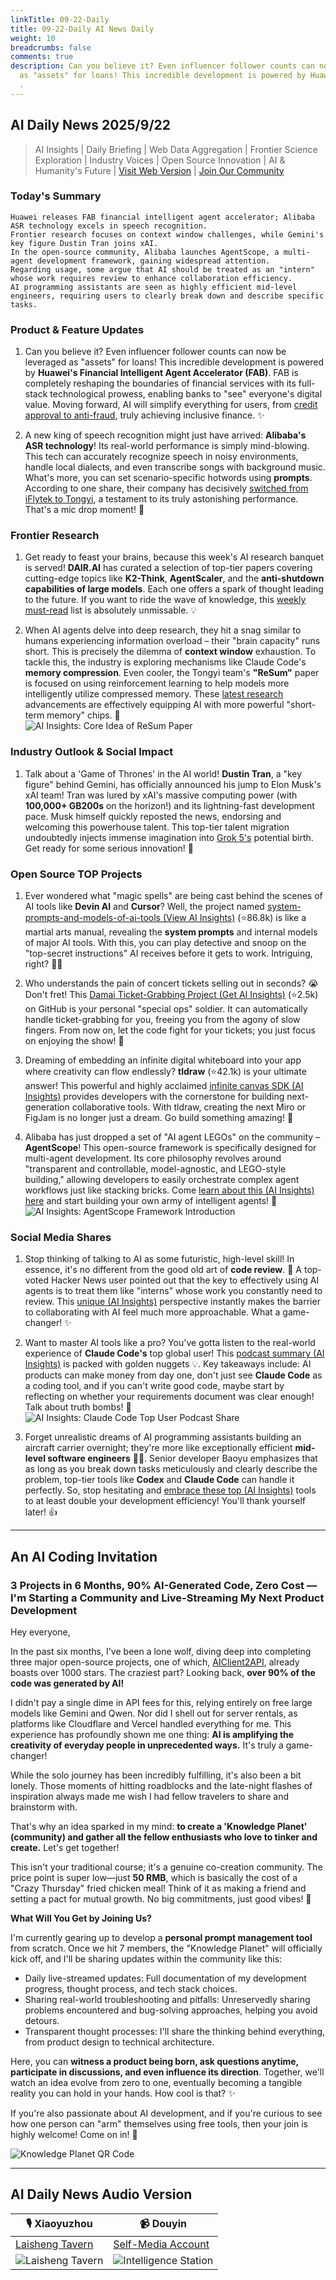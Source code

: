 ```yaml
---
linkTitle: 09-22-Daily
title: 09-22-Daily AI News Daily
weight: 10
breadcrumbs: false
comments: true
description: Can you believe it? Even influencer follower counts can now be leveraged
  as "assets" for loans! This incredible development is powered by Huawei's Financial
  .
---
```

## AI Daily News 2025/9/22

> AI Insights | Daily Briefing | Web Data Aggregation | Frontier Science Exploration | Industry Voices | Open Source Innovation | AI & Humanity's Future | [Visit Web Version](https://ai.hubtoday.app/) | [Join Our Community](https://raw.githubusercontent.com/justlovemaki/CloudFlare-AI-Insight-Daily/main/docs/images/wechat.png)

### **Today's Summary**

```
Huawei releases FAB financial intelligent agent accelerator; Alibaba ASR technology excels in speech recognition.
Frontier research focuses on context window challenges, while Gemini's key figure Dustin Tran joins xAI.
In the open-source community, Alibaba launches AgentScope, a multi-agent development framework, gaining widespread attention.
Regarding usage, some argue that AI should be treated as an "intern" whose work requires review to enhance collaboration efficiency.
AI programming assistants are seen as highly efficient mid-level engineers, requiring users to clearly break down and describe specific tasks.
```

### Product & Feature Updates
1.  Can you believe it? Even influencer follower counts can now be leveraged as "assets" for loans! This incredible development is powered by **Huawei's Financial Intelligent Agent Accelerator (FAB)**. FAB is completely reshaping the boundaries of financial services with its full-stack technological prowess, enabling banks to "see" everyone's digital value. Moving forward, AI will simplify everything for users, from [credit approval to anti-fraud](https://mp.weixin.qq.com/s?__biz=MzI3MTA0MTk1MA==&mid=2652629446&idx=1&sn=8959424d595c6ea52ea85c8241b4453a), truly achieving inclusive finance. ✨

2.  A new king of speech recognition might just have arrived: **Alibaba's ASR technology**! Its real-world performance is simply mind-blowing. This tech can accurately recognize speech in noisy environments, handle local dialects, and even transcribe songs with background music. What's more, you can set scenario-specific hotwords using **prompts**. According to one share, their company has decisively [switched from iFlytek to Tongyi](https://m.okjike.com/originalPosts/68cfaebb1ed9b53c789f2582), a testament to its truly astonishing performance. That's a mic drop moment! 🎤

### Frontier Research
1.  Get ready to feast your brains, because this week's AI research banquet is served! **DAIR.AI** has curated a selection of top-tier papers covering cutting-edge topics like **K2-Think**, **AgentScaler**, and the **anti-shutdown capabilities of large models**. Each one offers a spark of thought leading to the future. If you want to ride the wave of knowledge, this [weekly must-read](https://x.com/omarsar0/status/1969782502064857500) list is absolutely unmissable. 💡

2.  When AI agents delve into deep research, they hit a snag similar to humans experiencing information overload – their "brain capacity" runs short. This is precisely the dilemma of **context window** exhaustion. To tackle this, the industry is exploring mechanisms like Claude Code's **memory compression**. Even cooler, the Tongyi team's **"ReSum"** paper is focused on using reinforcement learning to help models more intelligently utilize compressed memory. These [latest research](https://x.com/dotey/status/1969435229459828973) advancements are effectively equipping AI with more powerful "short-term memory" chips. 🧠
<br/>![AI Insights: Core Idea of ReSum Paper](https://source.hubtoday.app/images/2025/09/news_01k5phr3r0e019x4yn3th42vjj.avif)

### Industry Outlook & Social Impact
1.  Talk about a 'Game of Thrones' in the AI world! **Dustin Tran**, a "key figure" behind Gemini, has officially announced his jump to Elon Musk's xAI team! Tran was lured by xAI's massive computing power (with **100,000+ GB200s** on the horizon!) and its lightning-fast development pace. Musk himself quickly reposted the news, endorsing and welcoming this powerhouse talent. This top-tier talent migration undoubtedly injects immense imagination into [Grok 5's](https://mp.weixin.qq.com/s?__biz=MzI3MTA0MTk1MA==&mid=2652629446&idx=2&sn=8e350fb83d12df534879e00c9b7e3a66) potential birth. Get ready for some serious innovation! 🚀

### Open Source TOP Projects
1.  Ever wondered what "magic spells" are being cast behind the scenes of AI tools like **Devin AI** and **Cursor**? Well, the project named [system-prompts-and-models-of-ai-tools (View AI Insights)](https://github.com/x1xhlol/system-prompts-and-models-of-ai-tools) (⭐86.8k) is like a martial arts manual, revealing the **system prompts** and internal models of major AI tools. With this, you can play detective and snoop on the "top-secret instructions" AI receives before it gets to work. Intriguing, right? 🕵️‍♀️

2.  Who understands the pain of concert tickets selling out in seconds? 😭 Don't fret! This [Damai Ticket-Grabbing Project (Get AI Insights)](https://github.com/WECENG/ticket-purchase) (⭐2.5k) on GitHub is your personal "special ops" soldier. It can automatically handle ticket-grabbing for you, freeing you from the agony of slow fingers. From now on, let the code fight for your tickets; you just focus on enjoying the show! 🎉

3.  Dreaming of embedding an infinite digital whiteboard into your app where creativity can flow endlessly? **tldraw** (⭐42.1k) is your ultimate answer! This powerful and highly acclaimed [infinite canvas SDK (AI Insights)](https://github.com/tldraw/tldraw) provides developers with the cornerstone for building next-generation collaborative tools. With tldraw, creating the next Miro or FigJam is no longer just a dream. Go build something amazing! 🚀

4.  Alibaba has just dropped a set of "AI agent LEGOs" on the community – **AgentScope**! This open-source framework is specifically designed for multi-agent development. Its core philosophy revolves around "transparent and controllable, model-agnostic, and LEGO-style building," allowing developers to easily orchestrate complex agent workflows just like stacking bricks. Come [learn about this (AI Insights) here](https://x.com/Gorden_Sun/status/1969769063539966223) and start building your own army of intelligent agents! 🤖
<br/>![AI Insights: AgentScope Framework Introduction](https://source.hubtoday.app/images/2025/09/news_01k5phrd70es98dmtgc5hj5d7b.avif)

### Social Media Shares
1.  Stop thinking of talking to AI as some futuristic, high-level skill! In essence, it's no different from the good old art of **code review**. 🤔 A top-voted Hacker News user pointed out that the key to effectively using AI agents is to treat them like "interns" whose work you constantly need to review. This [unique (AI Insights)](https://readhacker.news/s/6C2wB) perspective instantly makes the barrier to collaborating with AI feel much more approachable. What a game-changer! ✨

2.  Want to master AI tools like a pro? You've gotta listen to the real-world experience of **Claude Code's** top global user! This [podcast summary (AI Insights)](https://x.com/oran_ge/status/1969705065264169015) is packed with golden nuggets 💡. Key takeaways include: AI products can make money from day one, don't just see **Claude Code** as a coding tool, and if you can't write good code, maybe start by reflecting on whether your requirements document was clear enough! Talk about truth bombs! 💸
<br/>![AI Insights: Claude Code Top User Podcast Share](https://source.hubtoday.app/images/2025/09/news_01k5phrja6ekds274s00axbn0w.avif)

3.  Forget unrealistic dreams of AI programming assistants building an aircraft carrier overnight; they're more like exceptionally efficient **mid-level software engineers** 👨‍💻. Senior developer Baoyu emphasizes that as long as you break down tasks meticulously and clearly describe the problem, top-tier tools like **Codex** and **Claude Code** can handle it perfectly. So, stop hesitating and [embrace these top (AI Insights)](https://x.com/dotey/status/1969524581510599117) tools to at least double your development efficiency! You'll thank yourself later! 👍

---

## **An AI Coding Invitation**

### 3 Projects in 6 Months, 90% AI-Generated Code, Zero Cost — I'm Starting a Community and Live-Streaming My Next Product Development

Hey everyone,

In the past six months, I've been a lone wolf, diving deep into completing three major open-source projects, one of which, [AIClient2API](https://github.com/justlovemaki/AIClient-2-API), already boasts over 1000 stars. The craziest part? Looking back, **over 90% of the code was generated by AI!**

I didn't pay a single dime in API fees for this, relying entirely on free large models like Gemini and Qwen. Nor did I shell out for server rentals, as platforms like Cloudflare and Vercel handled everything for me. This experience has profoundly shown me one thing: **AI is amplifying the creativity of everyday people in unprecedented ways.** It's truly a game-changer!

While the solo journey has been incredibly fulfilling, it's also been a bit lonely. Those moments of hitting roadblocks and the late-night flashes of inspiration always made me wish I had fellow travelers to share and brainstorm with.

That's why an idea sparked in my mind: **to create a 'Knowledge Planet' (community) and gather all the fellow enthusiasts who love to tinker and create.** Let's get together!

This isn't your traditional course; it's a genuine co-creation community. The price point is super low—just **50 RMB**, which is basically the cost of a "Crazy Thursday" fried chicken meal! Think of it as making a friend and setting a pact for mutual growth. No big commitments, just good vibes! 🍗

**What Will You Get by Joining Us?**

I'm currently gearing up to develop a **personal prompt management tool** from scratch. Once we hit 7 members, the "Knowledge Planet" will officially kick off, and I'll be sharing updates within the community like this:

*   Daily live-streamed updates: Full documentation of my development progress, thought process, and tech stack choices.
*   Sharing real-world troubleshooting and pitfalls: Unreservedly sharing problems encountered and bug-solving approaches, helping you avoid detours.
*   Transparent thought processes: I'll share the thinking behind everything, from product design to technical architecture.

Here, you can **witness a product being born, ask questions anytime, participate in discussions, and even influence its direction**. Together, we'll watch an idea evolve from zero to one, eventually becoming a tangible reality you can hold in your hands. How cool is that? ✨

If you're also passionate about AI development, and if you're curious to see how one person can "arm" themselves using free tools, then your join is highly welcome! Come on in! 👋

![Knowledge Planet QR Code](https://source.hubtoday.app/logo/zsxq.jpg)

---

## **AI Daily News Audio Version**

| 🎙️ **Xiaoyuzhou** | 📹 **Douyin** |
| --- | --- |
| [Laisheng Tavern](https://www.xiaoyuzhoufm.com/podcast/683c62b7c1ca9cf575a5030e) | [Self-Media Account](https://www.douyin.com/user/MS4wLjABAAAAwpwqPQlu38sO38VyWgw9ZjDEnN4bMR5j8x111UxpseHR9DpB6-CveI5KRZOWuFwG)|
| ![Laisheng Tavern](https://source.hubtoday.app/logo/f959f7984e9163fc50d3941d79a7f262.md.png) | ![Intelligence Station](https://source.hubtoday.app/logo/7fc30805eeb831e1e2baa3a240683ca3.md.png) |